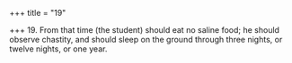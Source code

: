 +++
title = "19"

+++
19. From that time (the student) should eat no saline food; he should observe chastity, and should sleep on the ground through three nights, or twelve nights, or one year.
